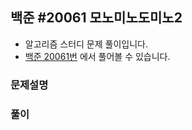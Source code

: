 ## 백준 #20061 모노미노도미노2

- 알고리즘 스터디 문제 풀이입니다.
- [백준 20061번](https://www.acmicpc.net/problem/20061) 에서 풀어볼 수 있습니다.

### 문제설명


### 풀이
